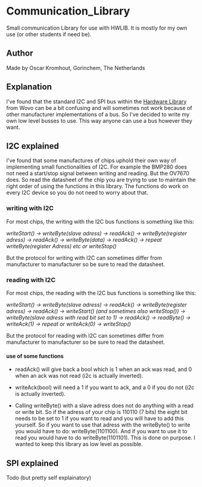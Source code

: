 # Communication_Library
Small communication Library for use with HWLIB. It is mostly for my own use (or other students if need be).

## Author
Made by Oscar Kromhout, Gorinchem, The Netherlands

## Explanation
I've found that the standard I2C and SPI bus within the [Hardware Library](https://github.com/wovo/hwlib) from Wovo can be a bit confusing and will sometimes not work because of other manufacturer implementations of a bus. So I've decided to write my own low level busses to use. This way anyone can use a bus however they want.

## I2C explained
I've found that some manufactures of chips uphold their own way of implementing small functionalities of I2C. For example the BMP280 does not need a start/stop signal between writing and reading. But the OV7670 does. So read the datasheet of the chip you are trying to use to maintain the right order of using the functions in this library. The functions do work on every I2C device so you do not need to worry about that.

### writing with I2C
For most chips, the writing with the I2C bus functions is something like this:

*writeStart() -> writeByte(slave adress) -> readAck() -> writeByte(register adress) -> readAck() -> writeByte(data) -> readAck() -> repeat writeByte(register Adress) etc or writeStop()*

But the protocol for writing with I2C can sometimes differ from manufacturer to manufacturer so be sure to read the datasheet.

### reading with I2C
For most chips, the reading with the I2C bus functions is something like this:

*writeStart() -> writeByte(slave adress) -> readAck() -> writeByte(register adress) -> readAck() -> writeStart() (and sometimes also writeStop()) -> writeByte(slave adress with read bit set to 1) -> readAck() -> readByte() -> writeAck(1) -> repeat or writeAck(0) -> writeStop()*

But the protocol for reading with I2C can sometimes differ from manufacturer to manufacturer so be sure to read the datasheet.

#### use of some functions

- readAck() will give back a bool which is 1 when an ack was read, and 0 when an ack was not read (i2c is actually inverted).

- writeAck(bool) will need a 1 if you want to ack, and a 0 if you do not (i2c is actually inverted). 

- Calling writeByte() with a slave adress does not do anything with a read or write bit. So if the adress of your chip is 110110 (7 bits) the eight bit needs to be set to 1 if you want to read and you will have to add this yourself. So if you want to use that adress with the writeByte() to write you would have to do: writeByte(1101100). And if you want to use it to read you would have to do writeByte(1101101). This is done on purpose. I wanted to keep this library as low level as possible.

## SPI explained
Todo (but pretty self explainatory)


